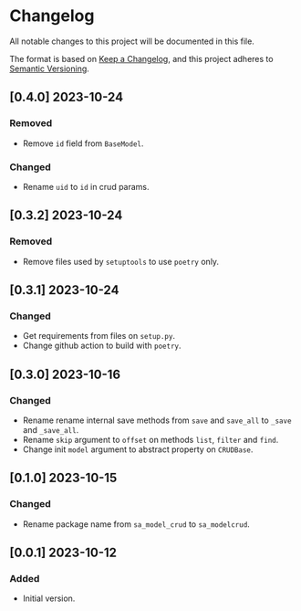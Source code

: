 # Changelog
All notable changes to this project will be documented in this file.

The format is based on [Keep a Changelog](https://keepachangelog.com/en/1.0.0/),
and this project adheres to [Semantic Versioning](https://semver.org/spec/v2.0.0.html).


## [0.4.0] 2023-10-24
### Removed
- Remove `id` field from `BaseModel`.

### Changed
- Rename `uid` to `id` in crud params.


## [0.3.2] 2023-10-24
### Removed
- Remove files used by `setuptools` to use `poetry` only.


## [0.3.1] 2023-10-24
### Changed
- Get requirements from files on `setup.py`.
- Change github action to build with `poetry`.


## [0.3.0] 2023-10-16
### Changed
- Rename rename internal save methods from `save` and `save_all` to `_save` and `_save_all`.
- Rename `skip` argument to `offset` on methods `list`, `filter` and `find`.
- Change init `model` argument to abstract property on `CRUDBase`.


## [0.1.0] 2023-10-15
### Changed
- Rename package name from `sa_model_crud` to `sa_modelcrud`.


## [0.0.1] 2023-10-12
### Added
- Initial version.